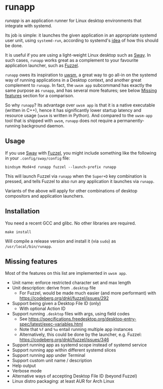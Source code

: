 # runapp

_runapp_ is an application runner for Linux desktop environments that integrate with systemd.

Its job is simple: it launches the given application in an appropriate systemd user unit, using
`systemd-run`, according to systemd's
[idea](https://systemd.io/DESKTOP_ENVIRONMENTS/#xdg-standardization-for-applications) of how this
should be done.

It is useful if you are using a light-weight Linux desktop such as [Sway](https://swaywm.org/). In
such cases, `runapp` works great as a complement to your favourite application launcher, such as
[Fuzzel](https://codeberg.org/dnkl/fuzzel).

`runapp` owes its inspiration to [uwsm](https://github.com/Vladimir-csp/uwsm), a great way to go
all-in on the systemd way of running applications in a Desktop context, and another great complement
to `runapp`. In fact, the `uwsm app` subcommand has exactly the same purpose as `runapp`, and has
several more features; see below [Missing features](#missing-features) section for a comparison.

So why `runapp`? Its advantage over `uwsm app` is that it is a native executable (written in C++),
hence it has significantly lower startup latency and resource usage (`uwsm` is written in Python).
And compared to the `uwsm-app` tool that is shipped with `uwsm`, `runapp` does not require a
permanently-running background daemon.

## Usage

If you use [Sway](https://swaywm.org/) with [Fuzzel](https://codeberg.org/dnkl/fuzzel), you might
include something like the following in your `.config/sway/config` file:

```
bindsym Mod4+d runapp fuzzel --launch-prefix runapp
```

This will launch Fuzzel via `runapp` when the `Super+D` key combination is pressed, and tells Fuzzel
to also run any application it launches via `runapp`.

Variants of the above will apply for other combinations of desktop compositors and application
launchers.

## Installation

You need a recent GCC and glibc. No other libraries are required.

```
make install
```

Will compile a release version and install it (via `sudo`) as `/usr/local/bin/runapp`.

## Missing features

Most of the features on this list are implemented in `uwsm app`.

- Unit name: enforce restricted character set and max length
- Unit description: derive from `.desktop` file
  - For Fuzzel, would be made much easier (and more performant) with https://codeberg.org/dnkl/fuzzel/issues/292
- Support being given a Desktop File ID (only)
  - With optional Action ID
- Support running `.desktop` files with args, using field codes
  - See https://specifications.freedesktop.org/desktop-entry-spec/latest/exec-variables.html
  - Note that `%f` and `%u` entail running multiple app instances
  - Alternatively, this could be done by the launcher, e.g. Fuzzel: https://codeberg.org/dnkl/fuzzel/issues/346
- Support running app as systemd scope instead of systemd service
- Support running app within different systemd slices
- Support running app under Terminal
- Support custom unit name / description
- Help output
- Verbose mode
- Alternative ways of accepting Desktop File ID (beyond Fuzzel)
- Linux distro packaging: at least AUR for Arch Linux
